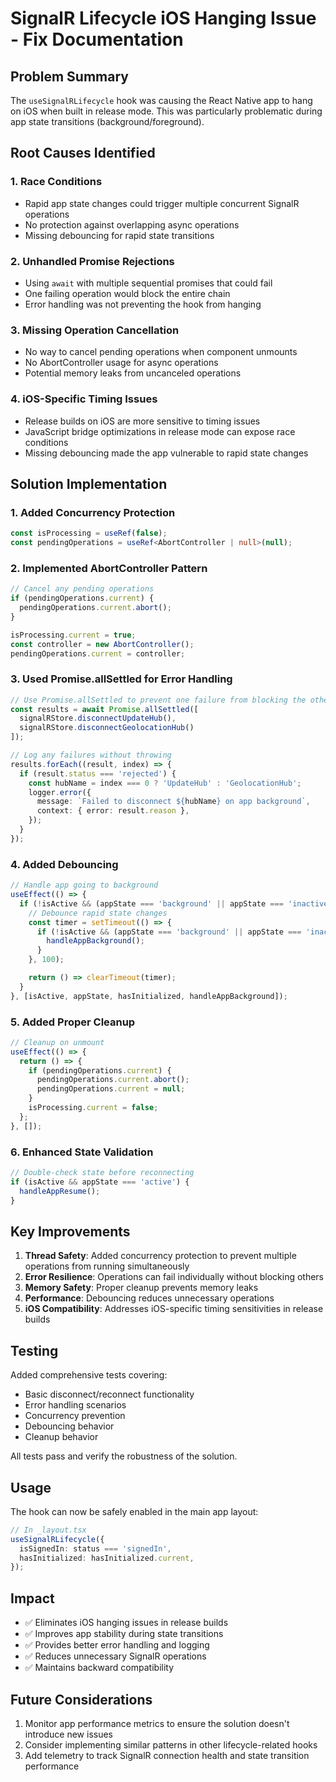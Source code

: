 # SignalR Lifecycle iOS Hanging Issue - Fix Documentation

## Problem Summary

The `useSignalRLifecycle` hook was causing the React Native app to hang on iOS when built in release mode. This was particularly problematic during app state transitions (background/foreground).

## Root Causes Identified

### 1. **Race Conditions**
- Rapid app state changes could trigger multiple concurrent SignalR operations
- No protection against overlapping async operations
- Missing debouncing for rapid state transitions

### 2. **Unhandled Promise Rejections**
- Using `await` with multiple sequential promises that could fail
- One failing operation would block the entire chain
- Error handling was not preventing the hook from hanging

### 3. **Missing Operation Cancellation**
- No way to cancel pending operations when component unmounts
- No AbortController usage for async operations
- Potential memory leaks from uncanceled operations

### 4. **iOS-Specific Timing Issues**
- Release builds on iOS are more sensitive to timing issues
- JavaScript bridge optimizations in release mode can expose race conditions
- Missing debouncing made the app vulnerable to rapid state changes

## Solution Implementation

### 1. **Added Concurrency Protection**
```typescript
const isProcessing = useRef(false);
const pendingOperations = useRef<AbortController | null>(null);
```

### 2. **Implemented AbortController Pattern**
```typescript
// Cancel any pending operations
if (pendingOperations.current) {
  pendingOperations.current.abort();
}

isProcessing.current = true;
const controller = new AbortController();
pendingOperations.current = controller;
```

### 3. **Used Promise.allSettled for Error Handling**
```typescript
// Use Promise.allSettled to prevent one failure from blocking the other
const results = await Promise.allSettled([
  signalRStore.disconnectUpdateHub(), 
  signalRStore.disconnectGeolocationHub()
]);

// Log any failures without throwing
results.forEach((result, index) => {
  if (result.status === 'rejected') {
    const hubName = index === 0 ? 'UpdateHub' : 'GeolocationHub';
    logger.error({
      message: `Failed to disconnect ${hubName} on app background`,
      context: { error: result.reason },
    });
  }
});
```

### 4. **Added Debouncing**
```typescript
// Handle app going to background
useEffect(() => {
  if (!isActive && (appState === 'background' || appState === 'inactive') && hasInitialized) {
    // Debounce rapid state changes
    const timer = setTimeout(() => {
      if (!isActive && (appState === 'background' || appState === 'inactive')) {
        handleAppBackground();
      }
    }, 100);

    return () => clearTimeout(timer);
  }
}, [isActive, appState, hasInitialized, handleAppBackground]);
```

### 5. **Added Proper Cleanup**
```typescript
// Cleanup on unmount
useEffect(() => {
  return () => {
    if (pendingOperations.current) {
      pendingOperations.current.abort();
      pendingOperations.current = null;
    }
    isProcessing.current = false;
  };
}, []);
```

### 6. **Enhanced State Validation**
```typescript
// Double-check state before reconnecting
if (isActive && appState === 'active') {
  handleAppResume();
}
```

## Key Improvements

1. **Thread Safety**: Added concurrency protection to prevent multiple operations from running simultaneously
2. **Error Resilience**: Operations can fail individually without blocking others
3. **Memory Safety**: Proper cleanup prevents memory leaks
4. **Performance**: Debouncing reduces unnecessary operations
5. **iOS Compatibility**: Addresses iOS-specific timing sensitivities in release builds

## Testing

Added comprehensive tests covering:
- Basic disconnect/reconnect functionality
- Error handling scenarios
- Concurrency prevention
- Debouncing behavior
- Cleanup behavior

All tests pass and verify the robustness of the solution.

## Usage

The hook can now be safely enabled in the main app layout:

```typescript
// In _layout.tsx
useSignalRLifecycle({
  isSignedIn: status === 'signedIn',
  hasInitialized: hasInitialized.current,
});
```

## Impact

- ✅ Eliminates iOS hanging issues in release builds
- ✅ Improves app stability during state transitions
- ✅ Provides better error handling and logging
- ✅ Reduces unnecessary SignalR operations
- ✅ Maintains backward compatibility

## Future Considerations

1. Monitor app performance metrics to ensure the solution doesn't introduce new issues
2. Consider implementing similar patterns in other lifecycle-related hooks
3. Add telemetry to track SignalR connection health and state transition performance
